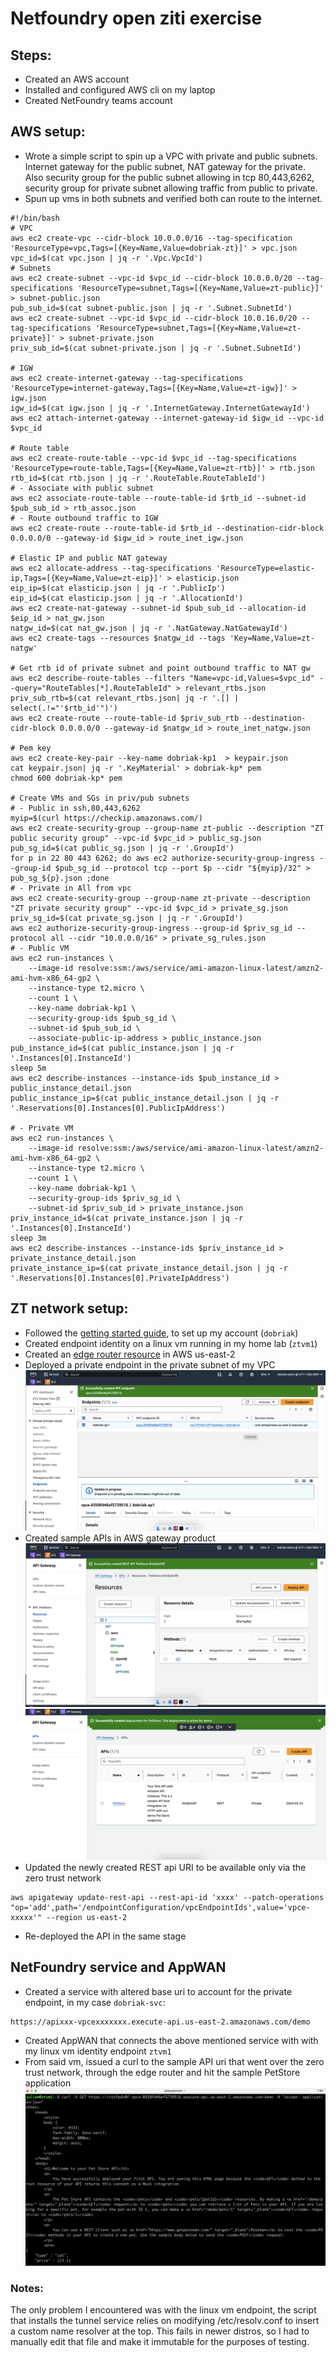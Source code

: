 # Netfoundry open ziti exercise

## Steps:
* Created an AWS account
*  Installed and configured AWS cli on my laptop
*  Created NetFoundry teams account

## AWS setup:
*  Wrote a simple script to spin up a VPC with private and public subnets. Internet gateway for the public subnet, NAT gateway for the private. Also security group for the public subnet allowing in tcp 80,443,6262, security group for private subnet allowing traffic from public to private.
* Spun up vms in both subnets and verified both can route to the internet.
```
#!/bin/bash
# VPC
aws ec2 create-vpc --cidr-block 10.0.0.0/16 --tag-specification 'ResourceType=vpc,Tags=[{Key=Name,Value=dobriak-zt}]' > vpc.json
vpc_id=$(cat vpc.json | jq -r '.Vpc.VpcId')
# Subnets
aws ec2 create-subnet --vpc-id $vpc_id --cidr-block 10.0.0.0/20 --tag-specifications 'ResourceType=subnet,Tags=[{Key=Name,Value=zt-public}]' > subnet-public.json
pub_sub_id=$(cat subnet-public.json | jq -r '.Subnet.SubnetId')
aws ec2 create-subnet --vpc-id $vpc_id --cidr-block 10.0.16.0/20 --tag-specifications 'ResourceType=subnet,Tags=[{Key=Name,Value=zt-private}]' > subnet-private.json
priv_sub_id=$(cat subnet-private.json | jq -r '.Subnet.SubnetId')

# IGW
aws ec2 create-internet-gateway --tag-specifications 'ResourceType=internet-gateway,Tags=[{Key=Name,Value=zt-igw}]' > igw.json
igw_id=$(cat igw.json | jq -r '.InternetGateway.InternetGatewayId')
aws ec2 attach-internet-gateway --internet-gateway-id $igw_id --vpc-id $vpc_id

# Route table
aws ec2 create-route-table --vpc-id $vpc_id --tag-specifications 'ResourceType=route-table,Tags=[{Key=Name,Value=zt-rtb}]' > rtb.json
rtb_id=$(cat rtb.json | jq -r '.RouteTable.RouteTableId')
# - Associate with public subnet
aws ec2 associate-route-table --route-table-id $rtb_id --subnet-id $pub_sub_id > rtb_assoc.json
# - Route outbound traffic to IGW
aws ec2 create-route --route-table-id $rtb_id --destination-cidr-block 0.0.0.0/0 --gateway-id $igw_id > route_inet_igw.json

# Elastic IP and public NAT gateway
aws ec2 allocate-address --tag-specifications 'ResourceType=elastic-ip,Tags=[{Key=Name,Value=zt-eip}]' > elasticip.json
eip_ip=$(cat elasticip.json | jq -r '.PublicIp')
eip_id=$(cat elasticip.json | jq -r '.AllocationId')
aws ec2 create-nat-gateway --subnet-id $pub_sub_id --allocation-id $eip_id > nat_gw.json
natgw_id=$(cat nat_gw.json | jq -r '.NatGateway.NatGatewayId')
aws ec2 create-tags --resources $natgw_id --tags 'Key=Name,Value=zt-natgw'

# Get rtb id of private subnet and point outbound traffic to NAT gw
aws ec2 describe-route-tables --filters "Name=vpc-id,Values=$vpc_id" --query="RouteTables[*].RouteTableId" > relevant_rtbs.json
priv_sub_rtb=$(cat relevant_rtbs.json| jq -r '.[] | select(.!="'$rtb_id'")')
aws ec2 create-route --route-table-id $priv_sub_rtb --destination-cidr-block 0.0.0.0/0 --gateway-id $natgw_id > route_inet_natgw.json

# Pem key
aws ec2 create-key-pair --key-name dobriak-kp1  > keypair.json
cat keypair.json| jq -r '.KeyMaterial' > dobriak-kp* pem
chmod 600 dobriak-kp* pem

# Create VMs and SGs in priv/pub subnets
# - Public in ssh,80,443,6262
myip=$(curl https://checkip.amazonaws.com/)
aws ec2 create-security-group --group-name zt-public --description "ZT public security group" --vpc-id $vpc_id > public_sg.json
pub_sg_id=$(cat public_sg.json | jq -r '.GroupId')
for p in 22 80 443 6262; do aws ec2 authorize-security-group-ingress --group-id $pub_sg_id --protocol tcp --port $p --cidr "${myip}/32" > pub_sg_${p}.json ;done
# - Private in All from vpc
aws ec2 create-security-group --group-name zt-private --description "ZT private security group" --vpc-id $vpc_id > private_sg.json
priv_sg_id=$(cat private_sg.json | jq -r '.GroupId')
aws ec2 authorize-security-group-ingress --group-id $priv_sg_id --protocol all --cidr "10.0.0.0/16" > private_sg_rules.json
# - Public VM
aws ec2 run-instances \
    --image-id resolve:ssm:/aws/service/ami-amazon-linux-latest/amzn2-ami-hvm-x86_64-gp2 \
    --instance-type t2.micro \
    --count 1 \
    --key-name dobriak-kp1 \
    --security-group-ids $pub_sg_id \
    --subnet-id $pub_sub_id \
    --associate-public-ip-address > public_instance.json
pub_instance_id=$(cat public_instance.json | jq -r '.Instances[0].InstanceId')
sleep 5m
aws ec2 describe-instances --instance-ids $pub_instance_id > public_instance_detail.json
public_instance_ip=$(cat public_instance_detail.json | jq -r '.Reservations[0].Instances[0].PublicIpAddress')

# - Private VM
aws ec2 run-instances \
    --image-id resolve:ssm:/aws/service/ami-amazon-linux-latest/amzn2-ami-hvm-x86_64-gp2 \
    --instance-type t2.micro \
    --count 1 \
    --key-name dobriak-kp1 \
    --security-group-ids $priv_sg_id \
    --subnet-id $priv_sub_id > private_instance.json
priv_instance_id=$(cat private_instance.json | jq -r '.Instances[0].InstanceId')
sleep 3m
aws ec2 describe-instances --instance-ids $priv_instance_id > private_instance_detail.json
private_instance_ip=$(cat private_instance_detail.json | jq -r '.Reservations[0].Instances[0].PrivateIpAddress')

```

## ZT network setup:
*  Followed the [getting started guide](https://support.netfoundry.io/hc/en-us/articles/4418243181453-Sign-up-for-NetFoundry-console-access-and-create-your-Zero-Trust-Network), to set up my account (`dobriak`)
*  Created endpoint identity on a linux vm running in my home lab (`ztvm1`)
*  Created an [edge router resource](https://support.netfoundry.io/hc/en-us/articles/360016342971-Deployment-Guide-for-AWS-Edge-Routers) in AWS us-east-2
*  Deployed a private endpoint in the private subnet of my VPC
![VPC Endpoint](images/1-CreateEndpoint.png)
*  Created sample APIs in AWS gateway product
![Sample API pt1](images/2-CreateAPI.png)
![Sample API pt2](images/3-CreateAPIpt2.png)
*  Updated the newly created REST api URI to be available only via the zero trust network
```
aws apigateway update-rest-api --rest-api-id 'xxxx' --patch-operations "op='add',path='/endpointConfiguration/vpcEndpointIds',value='vpce-xxxxx'" --region us-east-2
```
*  Re-deployed the API in the same stage

## NetFoundry service and AppWAN
*  Created a service with altered base uri to account for the private endpoint, in my case `dobriak-svc`:
```
https://apixxx-vpcexxxxxxx.execute-api.us-east-2.amazonaws.com/demo
```
*  Created AppWAN that connects the above mentioned service with with my linux vm identity endpoint `ztvm1`
*  From said vm, issued a curl to the sample API uri that went over the zero trust network, through the edge router and hit the sample PetStore application
![Verify with curl](images/4-CurlPE.png)

### Notes:
The only problem I encountered was with the linux vm endpoint, the script that installs the tunnel service relies on modifying /etc/resolv.conf to insert a custom name resolver at the top. This fails in newer distros, so I had to manually edit that file and make it immutable for the purposes of testing.